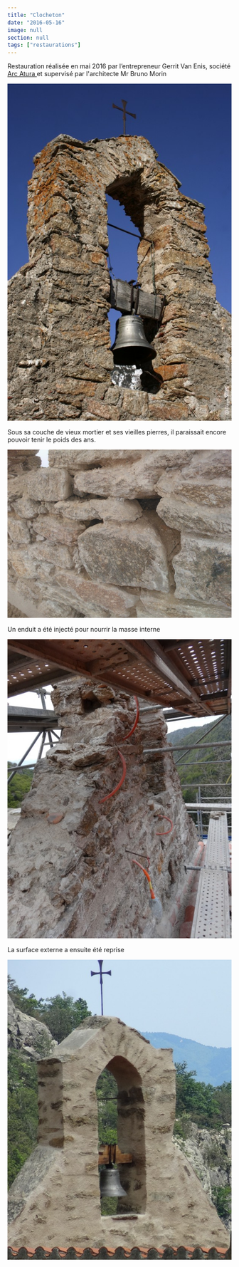 ```yaml
---
title: "Clocheton"
date: "2016-05-16"
image: null
section: null
tags: ["restaurations"]
---
```


Restauration réalisée en mai 2016 par l’entrepreneur Gerrit Van Enis, société <a href="http://arc-atura-restaurationdubaticatalan.blogspot.fr/" >
Arc Atura
</a> et supervisé par l'architecte Mr Bruno Morin

<img
  alt
  src="/images/clocheton-03.jpg"
  class="article-img-cover"
/>

Sous sa couche de vieux mortier et ses vieilles pierres, il paraissait encore pouvoir tenir le poids des ans.

<img
  alt
  src="/images/CLOCHETON-15.jpg"
  class="article-img-small"
/>

Un enduit a été injecté pour nourrir la masse interne

<img
  alt
  src="/images/clocheton-11-jpg.jpg"
  class="article-img-small"
/>

La surface externe a ensuite été reprise

<img
    alt
    src="/images/clocheton-12bis-jpg.jpg"
    class="article-img-cover"
  />
